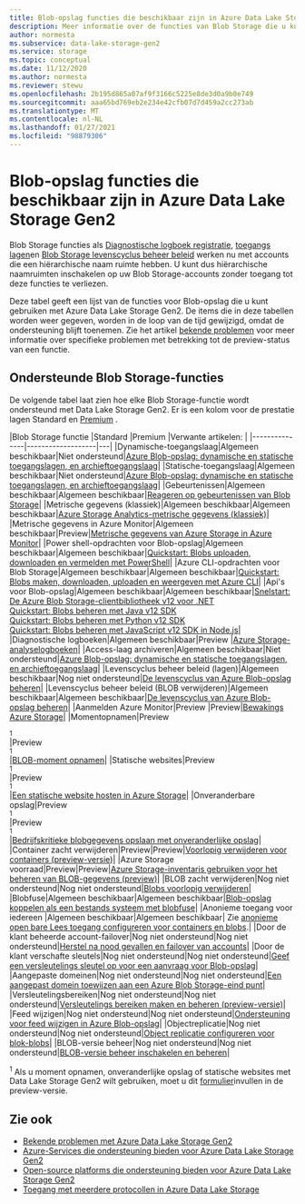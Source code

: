 ```yaml
---
title: Blob-opslag functies die beschikbaar zijn in Azure Data Lake Storage Gen2 | Microsoft Docs
description: Meer informatie over de functies van Blob Storage die u kunt gebruiken met Azure Data Lake Storage Gen2
author: normesta
ms.subservice: data-lake-storage-gen2
ms.service: storage
ms.topic: conceptual
ms.date: 11/12/2020
ms.author: normesta
ms.reviewer: stewu
ms.openlocfilehash: 2b195d865a07af9f3166c5225e8de3d0a9b0e749
ms.sourcegitcommit: aaa65bd769eb2e234e42cfb07d7d459a2cc273ab
ms.translationtype: MT
ms.contentlocale: nl-NL
ms.lasthandoff: 01/27/2021
ms.locfileid: "98879306"
---
```

# <a name="blob-storage-features-available-in-azure-data-lake-storage-gen2"></a>Blob-opslag functies die beschikbaar zijn in Azure Data Lake Storage Gen2

Blob Storage functies als [Diagnostische logboek registratie](../common/storage-analytics-logging.md), [toegangs lagen](storage-blob-storage-tiers.md)en [Blob Storage levenscyclus beheer beleid](storage-lifecycle-management-concepts.md) werken nu met accounts die een hiërarchische naam ruimte hebben. U kunt dus hiërarchische naamruimten inschakelen op uw Blob Storage-accounts zonder toegang tot deze functies te verliezen.

Deze tabel geeft een lijst van de functies voor Blob-opslag die u kunt gebruiken met Azure Data Lake Storage Gen2. De items die in deze tabellen worden weer gegeven, worden in de loop van de tijd gewijzigd, omdat de ondersteuning blijft toenemen. Zie het artikel [bekende problemen](data-lake-storage-known-issues.md) voor meer informatie over specifieke problemen met betrekking tot de preview-status van een functie.

## <a name="supported-blob-storage-features"></a>Ondersteunde Blob Storage-functies

De volgende tabel laat zien hoe elke Blob Storage-functie wordt ondersteund met Data Lake Storage Gen2. Er is een kolom voor de prestatie lagen Standard en [Premium](premium-tier-for-data-lake-storage.md) . 

|Blob Storage functie |Standard |Premium |Verwante artikelen: |
|---------------|-------------------|---|
|Dynamische-toegangslaag|Algemeen beschikbaar|Niet ondersteund|[Azure Blob-opslag: dynamische en statische toegangslagen, en archieftoegangslaag](storage-blob-storage-tiers.md)|
|Statische-toegangslaag|Algemeen beschikbaar|Niet ondersteund|[Azure Blob-opslag: dynamische en statische toegangslagen, en archieftoegangslaag](storage-blob-storage-tiers.md)|
|Gebeurtenissen|Algemeen beschikbaar|Algemeen beschikbaar|[Reageren op gebeurtenissen van Blob Storage](storage-blob-event-overview.md)|
|Metrische gegevens (klassiek)|Algemeen beschikbaar|Algemeen beschikbaar|[Azure Storage Analytics-metrische gegevens (klassiek)](../common/storage-analytics-metrics.md?toc=%2fazure%2fstorage%2fblobs%2ftoc.json)|
|Metrische gegevens in Azure Monitor|Algemeen beschikbaar|Preview|[Metrische gegevens van Azure Storage in Azure Monitor](./monitor-blob-storage.md?toc=%2fazure%2fstorage%2fblobs%2ftoc.json)|
|Power shell-opdrachten voor Blob-opslag|Algemeen beschikbaar|Algemeen beschikbaar|[Quickstart: Blobs uploaden, downloaden en vermelden met PowerShell](storage-quickstart-blobs-powershell.md)|
|Azure CLI-opdrachten voor Blob Storage|Algemeen beschikbaar|Algemeen beschikbaar|[Quickstart: Blobs maken, downloaden, uploaden en weergeven met Azure CLI](storage-quickstart-blobs-cli.md)|
|Api's voor Blob-opslag|Algemeen beschikbaar|Algemeen beschikbaar|[Snelstart: De Azure Blob Storage-clientbibliotheek v12 voor .NET](storage-quickstart-blobs-dotnet.md)<br>[Quickstart: Blobs beheren met Java v12 SDK](storage-quickstart-blobs-java.md)<br>[Quickstart: Blobs beheren met Python v12 SDK](storage-quickstart-blobs-python.md)<br>[Quickstart: Blobs beheren met JavaScript v12 SDK in Node.js](storage-quickstart-blobs-nodejs.md)|
|Diagnostische logboeken|Algemeen beschikbaar|Preview |[Azure Storage-analyselogboeken](../common/storage-analytics-logging.md?toc=%2fazure%2fstorage%2fblobs%2ftoc.json)|
|Access-laag archiveren|Algemeen beschikbaar|Niet ondersteund|[Azure Blob-opslag: dynamische en statische toegangslagen, en archieftoegangslaag](storage-blob-storage-tiers.md)|
|Levenscyclus beheer beleid (lagen)|Algemeen beschikbaar|Nog niet ondersteund|[De levenscyclus van Azure Blob-opslag beheren](storage-lifecycle-management-concepts.md)|
|Levenscyclus beheer beleid (BLOB verwijderen)|Algemeen beschikbaar|Algemeen beschikbaar|[De levenscyclus van Azure Blob-opslag beheren](storage-lifecycle-management-concepts.md)|
|Aanmelden Azure Monitor|Preview |Preview|[Bewakings Azure Storage](./monitor-blob-storage.md)|
|Momentopnamen|Preview<div role="complementary" aria-labelledby="preview-form"><sup>1</sup></div>|Preview<div role="complementary" aria-labelledby="preview-form"><sup>1</sup></div>|[BLOB-moment opnamen](snapshots-overview.md)|
|Statische websites|Preview<div role="complementary" aria-labelledby="preview-form"><sup>1</sup></div>|Preview<div role="complementary" aria-labelledby="preview-form"><sup>1</sup></div>|[Een statische website hosten in Azure Storage](storage-blob-static-website.md)|
|Onveranderbare opslag|Preview<div role="complementary" aria-labelledby="preview-form"><sup>1</sup></div>|Preview<div role="complementary" aria-labelledby="preview-form"><sup>1</sup></div>|[Bedrijfskritieke blobgegevens opslaan met onveranderlijke opslag](storage-blob-immutable-storage.md)|
|Container zacht verwijderen|Preview|Preview|[Voorlopig verwijderen voor containers (preview-versie)](soft-delete-container-overview.md)|
|Azure Storage voorraad|Preview|Preview|[Azure Storage-inventaris gebruiken voor het beheren van BLOB-gegevens (preview)](blob-inventory.md)|
|BLOB zacht verwijderen|Nog niet ondersteund|Nog niet ondersteund|[Blobs voorlopig verwijderen](./soft-delete-blob-overview.md)|
|Blobfuse|Algemeen beschikbaar|Algemeen beschikbaar|[Blob-opslag koppelen als een bestands systeem met blobfuse](storage-how-to-mount-container-linux.md)|
|Anonieme toegang voor iedereen |Algemeen beschikbaar|Algemeen beschikbaar| Zie [anonieme open bare Lees toegang configureren voor containers en blobs](anonymous-read-access-configure.md).|
|Door de klant beheerde account-failover|Nog niet ondersteund|Nog niet ondersteund|[Herstel na nood gevallen en failover van accounts](../common/storage-disaster-recovery-guidance.md?toc=%2fazure%2fstorage%2fblobs%2ftoc.json)|
|Door de klant verschafte sleutels|Nog niet ondersteund|Nog niet ondersteund|[Geef een versleutelings sleutel op voor een aanvraag voor Blob-opslag](encryption-customer-provided-keys.md)|
|Aangepaste domeinen|Nog niet ondersteund|Nog niet ondersteund|[Een aangepast domein toewijzen aan een Azure Blob Storage-eind punt](storage-custom-domain-name.md)|
|Versleutelingsbereiken|Nog niet ondersteund|Nog niet ondersteund|[Versleutelings bereiken maken en beheren (preview-versie)](encryption-scope-manage.md)|
|Feed wijzigen|Nog niet ondersteund|Nog niet ondersteund|[Ondersteuning voor feed wijzigen in Azure Blob-opslag](storage-blob-change-feed.md)|
|Objectreplicatie|Nog niet ondersteund|Nog niet ondersteund|[Object replicatie configureren voor blok-blobs](object-replication-configure.md)|
|BLOB-versie beheer|Nog niet ondersteund|Nog niet ondersteund|[BLOB-versie beheer inschakelen en beheren](versioning-enable.md)|

<div id="preview-form"><sup>1</sup> Als u moment opnamen, onveranderlijke opslag of statische websites met Data Lake Storage Gen2 wilt gebruiken, moet u dit <a href=https://forms.microsoft.com/Pages/ResponsePage.aspx?id=v4j5cvGGr0GRqy180BHbR2EUNXd_ZNJCq_eDwZGaF5VUOUc3NTNQSUdOTjgzVUlVT1pDTzU4WlRKRy4u>formulier</a>invullen in de preview-versie.  </div>

## <a name="see-also"></a>Zie ook

- [Bekende problemen met Azure Data Lake Storage Gen2](data-lake-storage-known-issues.md)
- [Azure-Services die ondersteuning bieden voor Azure Data Lake Storage Gen2](data-lake-storage-supported-azure-services.md)
- [Open-source platforms die ondersteuning bieden voor Azure Data Lake Storage Gen2](data-lake-storage-supported-open-source-platforms.md)
- [Toegang met meerdere protocollen in Azure Data Lake Storage](data-lake-storage-multi-protocol-access.md)